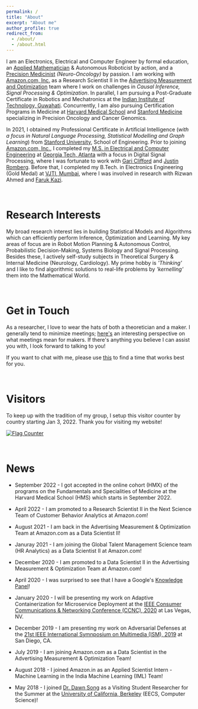 ```yaml
---
permalink: /
title: "About"
excerpt: "About me"
author_profile: true
redirect_from: 
  - /about/
  - /about.html
---
```


I am an Electronics, Electrical and Computer Engineer by formal education, an [Applied Mathematician](https://en.wikipedia.org/wiki/Applied_mathematics#:~:text=Applied%20mathematics%20is%20the%20application,mathematical%20science%20and%20specialized%20knowledge.) & Autonomous Roboticist by action, and a [Precision Medicinist](https://en.wikipedia.org/wiki/Precision_medicine) _(Neuro-Oncology)_ by passion. I am working with [Amazon.com, Inc.](https://www.amazon.jobs/en/principles) as a Research Scientist II in the [Advertising Measurement and Optimization](https://www.amazon.jobs/en/internal/search?base_query=avelloc) team where I work on challenges in _Causal Inference, Signal Processing & Optimization_. In parallel, I am pursuing a Post-Graduate Certificate in Robotics and Mechatronics at the [Indian Institute of Technology, Guwahati](https://www.iitg.ac.in/). Concurrently, I am also pursuing Certification Programs in Medicine at [Harvard Medical School](https://hms.harvard.edu/) and [Stanford Medicine](https://med.stanford.edu/) specializing in Precision Oncology and Cancer Genomics. 

In 2021, I obtained my Professional Certificate in Artificial Intelligence (_with a focus in Natural Language Processing, Statistical Modelling and Graph Learning_) from [Stanford University](https://www.stanford.edu), School of Engineering. Prior to joining [Amazon.com, Inc.](https://www.amazon.jobs/en/principles), I completed my [M.S. in Electrical and Computer Engineering](https://github.com/nishkeni/nishkeni.github.io/blob/master/images/MS_ECE_DegreeCertificate_NishantKeni.pdf) at [Georgia Tech, Atlanta](https://www.gatech.edu/) with a focus in Digital Signal Processing, where I was fortunate to work with [Gari Clifford](http://gdclifford.info/people/gari) and [Justin Romberg](https://jrom.ece.gatech.edu). Before that, I completed my B.Tech. in Electronics Engineering (Gold Medal) at [VJTI, Mumbai](https://www.vjti.ac.in/), where I was involved in research with Rizwan Ahmed and [Faruk Kazi](https://www.vjti.ac.in/images/coe-cnds/project/resume/kazi_sir.pdf).

<br>

Research Interests
======

My broad research interest lies in building Statistical Models and Algorithms which can efficiently perform Inference, Optimization and Learning. My key areas of focus are in Robot Motion Planning & Autonomous Control, Probabilistic Decision-Making, Systems Biology and Signal Processing. Besides these, I actively self-study subjects in Theoretical Surgery & Internal Medicine (Neurology, Cardiology). My prime hobby is _'Thinking'_ and I like to find algorithmic solutions to real-life problems by _'kernelling'_ them into the Mathematical World.

<br>

Get in Touch
======

As a researcher, I love to wear the hats of both a theoretician and a maker. I generally tend to minimize meetings; [here's](http://www.paulgraham.com/makersschedule.html) an interesting perspective on what meetings mean for makers. If there's anything you believe I can assist you with, I look forward to talking to you! 

If you want to chat with me, please use [this](https://calendly.com/nishant-keni) to find a time that works best for you.

<br>

Visitors
======

To keep up with the tradition of my group, I setup this visitor counter by country starting Jan 3, 2022. Thank you for visiting my website!

<a href="https://info.flagcounter.com/8r6o"><img src="https://s01.flagcounter.com/countxl/8r6o/bg_FFFFFF/txt_000000/border_CCCCCC/columns_4/maxflags_20/viewers_0/labels_0/pageviews_0/flags_0/percent_0/" alt="Flag Counter" border="0"></a>

<br>

News
======

* September 2022 - I got accepted in the online cohort (HMX) of the programs on the Fundamentals and Specialities of Medicine at the Harvard Medical School (HMS) which starts in September 2022. 

* April 2022 - I am promoted to a Research Scientist II in the Next Science Team of Customer Behavior Analytics at Amazon.com!

* August 2021 - I am back in the Advertising Measurement & Optimization Team at Amazon.com as a Data Scientist II!

* Januray 2021 - I am joining the Global Talent Management Science team (HR Analytics) as a Data Scientist II at Amazon.com!

* December 2020 - I am promoted to a Data Scientist II in the Advertising Measurement & Optimization Team at Amazon.com!

* April 2020 - I was surprised to see that I have a Google's [Knowledge Panel](https://g.co/kgs/ACAh7S)!

* January 2020 - I will be presenting my work on Adaptive Containerization for Microservice Deployment at the [IEEE Consumer Communications & Networking Conference (CCNC), 2020](https://ccnc2020.ieee-ccnc.org/) at Las Vegas, NV.

* December 2019 - I am presenting my work on Adversarial Defenses at the [21st IEEE International Symnposium on Multimedia (ISM), 2019](https://www.ieee-ism.org/) at San Diego, CA.

* July 2019 - I am joining Amazon.com as a Data Scientist in the Advertising Measurement & Optimization Team!

* August 2018 - I joined Amazon.in as an Applied Scientist Intern - Machine Learning in the India Machine Learning (IML) Team!

* May 2018 - I joined [Dr. Dawn Song](https://people.eecs.berkeley.edu/~dawnsong/) as a Visiting Student Researcher for the Summer at the [University of California, Berkeley](https://engineering.berkeley.edu/) (EECS, Computer Science)!
